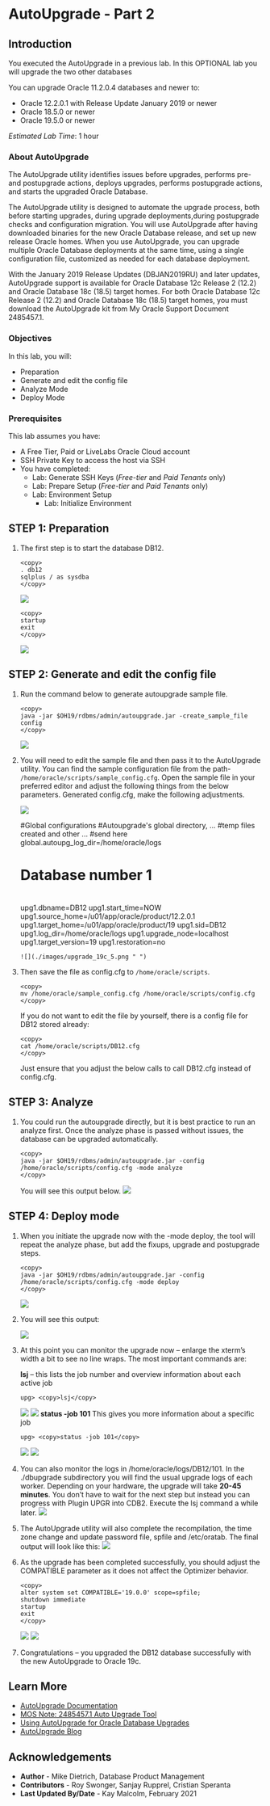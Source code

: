# AutoUpgrade - Part 2

## Introduction

You executed the AutoUpgrade in a previous lab.  In this OPTIONAL lab you will upgrade the two other databases

You can upgrade Oracle 11.2.0.4 databases and newer to:
- Oracle 12.2.0.1 with Release Update January 2019 or newer
- Oracle 18.5.0 or newer
- Oracle 19.5.0 or newer

*Estimated Lab Time*: 1 hour

### About AutoUpgrade
The AutoUpgrade utility identifies issues before upgrades, performs pre- and postupgrade actions, deploys upgrades, performs postupgrade actions, and starts the upgraded Oracle Database.

The AutoUpgrade utility is designed to automate the upgrade process, both before starting upgrades, during upgrade deployments,during postupgrade checks and configuration migration. You will use AutoUpgrade after having downloaded binaries for the new Oracle Database release, and set up new release Oracle homes. When you use AutoUpgrade, you can upgrade multiple Oracle Database deployments at the same time, using a single configuration file, customized as needed for each database deployment.

With the January 2019 Release Updates (DBJAN2019RU) and later updates, AutoUpgrade support is available for Oracle Database 12c Release 2 (12.2) and Oracle Database 18c (18.5) target homes. For both Oracle Database 12c Release 2 (12.2) and Oracle Database 18c (18.5) target homes, you must download the AutoUpgrade kit from My Oracle Support Document 2485457.1.

### Objectives

In this lab, you will:
* Preparation
* Generate and edit the config file
* Analyze Mode
* Deploy Mode

### Prerequisites
This lab assumes you have:
- A Free Tier, Paid or LiveLabs Oracle Cloud account
- SSH Private Key to access the host via SSH
- You have completed:
    - Lab: Generate SSH Keys (*Free-tier* and *Paid Tenants* only)
    - Lab: Prepare Setup (*Free-tier* and *Paid Tenants* only)
    - Lab: Environment Setup
		- Lab: Initialize Environment

## **STEP 1**: Preparation

1. The first step is to start the database DB12.
    ````
    <copy>
    . db12
    sqlplus / as sysdba
    </copy>
    ````
    ![](./images/upgrade_19c_1.png " ")

    ````
    <copy>
    startup
    exit
    </copy>
    ````
    ![](./images/upgrade_19c_2.png " ")

## **STEP 2**: Generate and edit the config file

1. Run the command below to generate autoupgrade sample file.

    ````
    <copy>
    java -jar $OH19/rdbms/admin/autoupgrade.jar -create_sample_file config
    </copy>
    ````
    ![](./images/upgrade_19c_3.png " ")

2.  You will need to edit the sample file and then pass it to the AutoUpgrade utility. You can find the sample configuration file from the path- `/home/oracle/scripts/sample_config.cfg`.  Open the sample file in your preferred editor and adjust the following things from the below parameters.  Generated config.cfg, make the following adjustments.

    ![](./images/upgrade_19c_4.png " ")

    <!-- ````
    #Global configurations
    #Autoupgrade's global directory, ...
    #temp files created and other ...
    #send here
    global.autoupg_log_dir=/default/...

    #
    # Database number 1
    #
    upg1.dbname=employee
    upg1.start_time=NOW
    upg1.source_home=/u01/...
    upg1.target_home=/u01/...
    upg1.sid=emp
    upg1.log_dir=/scratch/auto
    upg1.upgrade_node=node1
    upg1.target_version=19.1
    #upg1.run_utlrp=yes
    #upg1.timezone_upg=yes

    ```` -->


    #Global configurations
    #Autoupgrade's global directory, ...
    #temp files created and other ...
    #send here
    global.autoupg_log_dir=/home/oracle/logs


    #
    # Database number 1
    #
    upg1.dbname=DB12
    upg1.start_time=NOW
    upg1.source_home=/u01/app/oracle/product/12.2.0.1
    upg1.target_home=/u01/app/oracle/product/19
    upg1.sid=DB12
    upg1.log_dir=/home/oracle/logs
    upg1.upgrade_node=localhost
    upg1.target_version=19
    upg1.restoration=no
    ````
    ![](./images/upgrade_19c_5.png " ")

3. Then save the file as config.cfg to `/home/oracle/scripts`.  

    ````
    <copy>
    mv /home/oracle/sample_config.cfg /home/oracle/scripts/config.cfg
    </copy>
    ````

    If you do not want to edit the file by yourself, there is a config file for DB12 stored already:

    ````
    <copy>
    cat /home/oracle/scripts/DB12.cfg
    </copy>
     ````
    Just ensure that you adjust the below calls to call DB12.cfg instead of config.cfg.

##  **STEP 3**: Analyze

1. You could run the autoupgrade directly, but it is best practice to run an analyze first. Once the analyze phase is passed without issues, the database can be upgraded automatically.

    ````
    <copy>
    java -jar $OH19/rdbms/admin/autoupgrade.jar -config /home/oracle/scripts/config.cfg -mode analyze
    </copy>
    ````
    You will see this output below.
    ![](./images/upgrade_19c_6.png " ")

## **STEP 4**: Deploy mode

1. When you initiate the upgrade now with the -mode deploy, the tool will repeat the analyze phase, but add the fixups, upgrade and postupgrade steps.

    ````
    <copy>
    java -jar $OH19/rdbms/admin/autoupgrade.jar -config /home/oracle/scripts/config.cfg -mode deploy
    </copy>
    ````
    ![](./images/upgrade_19c_7.png " ")

2. You will see this output:

    ![](./images/upgrade_19c_8.png " ")

    <!-- ````
    Autoupgrade tool launched with default options
    +--------------------------------+
    | Starting AutoUpgrade execution |
    +--------------------------------+
    1 databases will be processed
    Type 'help' to list console commands
    upg>

    ```` -->

3. At this point you can monitor the upgrade now – enlarge the xterm’s width a bit to see no line wraps.  The most important commands are:

    **lsj** – this lists the job number and overview information about each active job
    ````
    upg> <copy>lsj</copy>
    ````
    ![](./images/upgrade_19c_8.png " ")
    ![](./images/upgrade_19c_9.png " ")
    **status -job 101** This gives you more information about a specific job
    ````
    upg> <copy>status -job 101</copy>
    ````
    ![](./images/upgrade_19c_10.png " ")
    ![](./images/upgrade_19c_11.png " ")


4. You can also monitor the logs in /home/oracle/logs/DB12/101. In the ./dbupgrade subdirectory you will find the usual upgrade logs of each worker.  Depending on your hardware, the upgrade will take **20-45 minutes**. You don’t have to wait for the next step but instead you can progress with Plugin UPGR into CDB2.  Execute the lsj command a while later.
    ![](./images/upgrade_19c_12.png " ")

5. The AutoUpgrade utility will also complete the recompilation, the time zone change and update password file, spfile and /etc/oratab.  The final output will look like this:
    ![](./images/upgrade_19c_13.png " ")


6. As the upgrade has been completed successfully, you should adjust the COMPATIBLE parameter as it does not affect the Optimizer behavior.

    ````
    <copy>
    alter system set COMPATIBLE='19.0.0' scope=spfile;
    shutdown immediate
    startup
    exit
    </copy>
    ````
    ![](./images/upgrade_19c_14.png " ")
    ![](./images/upgrade_19c_15.png " ")

7. Congratulations – you upgraded the DB12 database successfully with the new AutoUpgrade to Oracle 19c.


## Learn More

* [AutoUpgrade Documentation](https://docs.oracle.com/en/database/oracle/oracle-database/19/upgrd/about-oracle-database-autoupgrade.html#GUID-3FCFB2A6-4617-4783-828A-41BD635FC88C)
* [MOS Note: 2485457.1 Auto Upgrade Tool](https://support.oracle.com/epmos/faces/DocumentDisplay?id=2485457.1)
* [Using AutoUpgrade for Oracle Database Upgrades](https://docs.oracle.com/en/database/oracle/oracle-database/19/upgrd/using-autoupgrade-oracle-database-upgrades.html#GUID-71883C8C-7A34-4E93-8955-040CB04F2109)
* [AutoUpgrade Blog](https://mikedietrichde.com/2019/04/29/the-new-autoupgrade-utility-in-oracle-19c/)

## Acknowledgements
* **Author** - Mike Dietrich, Database Product Management
* **Contributors** -  Roy Swonger, Sanjay Rupprel, Cristian Speranta
* **Last Updated By/Date** - Kay Malcolm, February 2021
